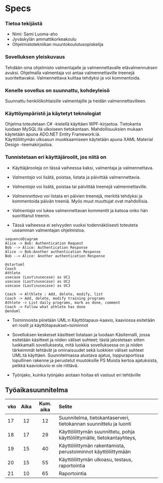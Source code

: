 # Specs 

### Tietoa tekijästä
- Nimi: Sami Luoma-aho
- Jyväskylän ammattikorkeakoulu
- Ohjelmistotekniikan muuntokoulutusopiskelija
  
### Sovelluksen yleiskuvaus
Tehdään oma ohjelmisto valmentajalle ja valmennettavalle etävalmennuksen avuksi. Ohjelmalla valmentaja voi antaa valmennettaville treenejä suoritettavaksi. Valmennettava kuittaa tehdyksi ja voi kommentoida.

### Kenelle sovellus on suunnattu, kohdeyleisö
Suunnattu henkilökohtaisille valmentajille ja heidän valmennettavilleen. 

### Käyttöympäristö ja käytetyt teknologiat
Ohjelma toteutetaan C# -kielellä käyttäen WPF-kirjastoa. Tietokanta luodaan MySQL:llä ulkoiseen tietokantaan. Mahdollisuuksien mukaan käytetään apuna ADO.NET Entity Framework:iä.  
Käyttöliittymän ulkoasun muokkaamiseen käytetään apuna XAML Material Design -teemakirjastoa.  

### Tunnistetaan eri käyttäjäroolit, jos niitä on

- Käyttäjärooleja on tässä vaiheessa kaksi, valmentaja ja valmennettava. 
- *Valmentaja* voi lisätä, poistaa, listata ja päivittää valmennettavia.
- *Valmentaja* voi lisätä, poistaa tai päivittää treenejä valmennettaville.
- *Valmennettava* voi listata eri päivien treenejä, merkitä tehdyksi ja kommentoida päivän treeniä. Myös muut muuttujat ovat mahdollisia.  
- *Valmentaja* voi lukea valmennettavan kommentit ja katsoa onko hän suorittanut treenin. 

- Tässä vaiheessa ei selvyyden vuoksi todennäköisesti toteuteta useamman valmentajan ohjelmistoa.

```mermaid
sequenceDiagram
Alice -> Bob: Authentication Request
Bob --> Alice: Authentication Response
Alice -> Bob:Another authentication Response
Bob --> Alice: Another authentication Response
```

```puml
@startuml
Coach 
Athlete
usecase (Last\nusecase) as UC1
usecase (Last\nusecase) as UC2
usecase (Last\nusecase) as UC3

Coach -> Althlete : Add, delete, modify, list
Coach -> Add, delete, modify training programs
Athlete -> List daily programs, mark as done, comment
Coach -> Follow what athlete has done
@enduml
```
- Toiminnoista piiretään UML:n Käyttötapaus-kaavio, kaaviossa esitetään eri roolit ja käyttötapaukset=toiminnot
- Sovelluksen keskeiset käsitteet listataan ja luodaan Käsitemalli, jossa esitetään käsitteet ja niiden väliset suhteet; tästä jalostetaan sitten luokkamalli sovelluksesta, mitä luokkia sovelluksessa on ja niiden tärkeimmät tehtävät ja ominaisuudet sekä luokkien väliset suhteet UML:tä käyttäen. Suunnitelmassa alustava ajatus, loppuraportissa lopullinen rakenne ja perustelut muutoksille PS Muista kertoa ajatuksista, pelkkä kaaviokuvio ei ole riittävä.

- Työnjako, kuinka työnjako aiotaan hoitaa eli vastuut eri tehtäville

## Työaikasuunnitelma
|   vko    |Aika | Kum. aika |            Selite                 |
|:----------|:---:|:--------:|:-----------------------------------|
| 17 | 12 | 12   | Suunnitelma, tietokantaserveri, tietokannan suunnittelu ja luonti |
| 18 | 17 | 29 | Käyttöliittymän suunnittelu, pohja käyttöliittymälle, tietokantayhteys,  |
| 19 | 15 | 40   | Käyttöliittymän rakentamista, perustoiminnot käyttöliittymään |
| 20 | 15 | 55   | Käyttöliittymän ulkoasu, testaus, raportointia|
| 21 | 10 | 65   | Raportointia |


